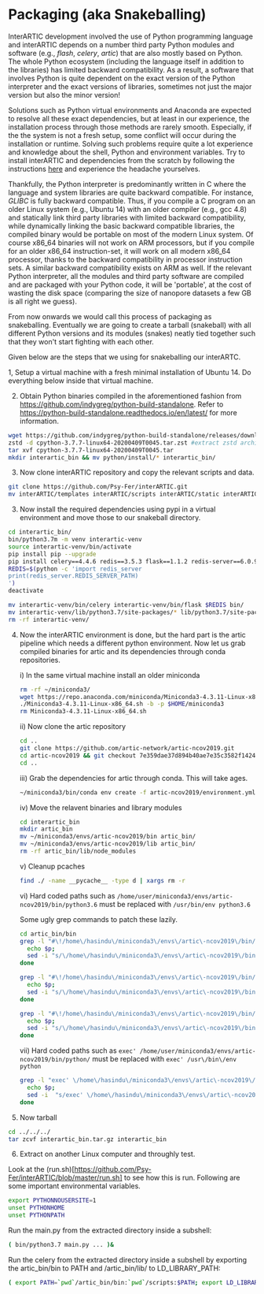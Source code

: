
# Packaging (aka Snakeballing)

InterARTIC development involved the use of Python programming language and interARTIC depends on a number third party Python modules and software (e.g., *flash*, *celery*, *artic*) that are also mostly based on Python. The whole Python ecosystem (including the language itself in addition to the libraries) has limited backward compatibility. As a result, a software that involves Python is quite dependent on the exact version of the Python interpreter and the exact versions of libraries, sometimes not just the major version but also the minor version! 

Solutions such as Python virtual environments and Anaconda are expected to resolve all these exact dependencies, but at least in our experience, the installation process through those methods are rarely smooth. Especially, if the the system is not a fresh setup, some conflict will occur during the installation or runtime. Solving such problems require quite a lot experience and knowledge about the shell, Python and environment variables. Try to install interARTIC and dependencies from the scratch by following the instructions [here](https://psy-fer.github.io/interARTIC/installation) and experience the headache yourselves.

Thankfully, the Python interpreter is predominantly written in C where the language and system libraries are quite backward compatible. For instance, *GLIBC* is fully backward compatible. Thus, if you compile a C program on an older Linux system (e.g., Ubuntu 14) with an older compiler (e.g., gcc 4.8) and statically link third party libraries with limited backward compatibility, while dynamically linking the basic backward compatible libraries, the compiled binary would be portable on most of the modern Linux system. Of course x86_64 binaries will not work on ARM processors, but if you compile for an older x86_64 instruction-set, it will work on all modern x86_64 processor, thanks to the backward compatibility in processor instruction sets. A similar backward compatibility exists on ARM as well. If the relevant Python interpreter, all the modules and third party software are compiled and are packaged with your Python code, it will be 'portable', at the cost of wasting the disk space (comparing the size of nanopore datasets a few GB is all right we guess).

From now onwards we would call this process of packaging as snakeballing. Eventually we are going to create a tarball (snakeball) with all different Python versions and its modules (snakes) neatly tied together such that they won't start fighting with each other.

Given below are the steps that we using for snakeballing our interARTC.


1, Setup a virtual machine with a fresh minimal installation of Ubuntu 14. Do everything below inside that virtual machine.

2. Obtain Python binaries compiled in the aforementioned fashion from https://github.com/indygreg/python-build-standalone. Refer to https://python-build-standalone.readthedocs.io/en/latest/ for more information. 

```bash
wget https://github.com/indygreg/python-build-standalone/releases/download/20200408/cpython-3.7.7-linux64-20200409T0045.tar.zst #python 3.7 needed for interARTIC
zstd -d cpython-3.7.7-linux64-20200409T0045.tar.zst #extract zstd archive
tar xvf cpython-3.7.7-linux64-20200409T0045.tar
mkdir interartic_bin && mv python/install/* interartic_bin/
```

3. Now clone interARTIC repository and copy the relevant scripts and data.

```bash
git clone https://github.com/Psy-Fer/interARTIC.git
mv interARTIC/templates interARTIC/scripts interARTIC/static interARTIC/src interARTIC/primer-schemes interARTIC/run.sh interARTIC/main.py interARTIC/config.init interartic_bin/
```

3. Now install the required dependencies using pypi in a virtual environment and move those to our snakeball directory.

```bash
cd interartic_bin/
bin/python3.7m -m venv interartic-venv
source interartic-venv/bin/activate  
pip install pip --upgrade
pip install celery==4.4.6 redis==3.5.3 flask==1.1.2 redis-server==6.0.9 pandas==1.2.4
REDIS=$(python -c 'import redis_server
print(redis_server.REDIS_SERVER_PATH)
')
deactivate
```

```bash
mv interartic-venv/bin/celery interartic-venv/bin/flask $REDIS bin/
mv interartic-venv/lib/python3.7/site-packages/* lib/python3.7/site-packages/
rm -rf interartic-venv/
```

4. Now the interARTIC environment is done, but the hard part is the artic pipeline which needs a different python environment. Now let us grab compiled binaries for artic and its dependencies through conda repositories.

   i) In the same virtual machine install an older miniconda

    ```bash
    rm -rf ~/miniconda3/
    wget https://repo.anaconda.com/miniconda/Miniconda3-4.3.11-Linux-x86_64.sh
    ./Miniconda3-4.3.11-Linux-x86_64.sh -b -p $HOME/miniconda3
    rm Miniconda3-4.3.11-Linux-x86_64.sh
    ```

    ii) Now clone the artic repository
    ```bash
    cd ..
    git clone https://github.com/artic-network/artic-ncov2019.git
    cd artic-ncov2019 && git checkout 7e359dae37d894b40ae7e35c3582f14244ef4d36
    cd ..
    ```

    iii) Grab the dependencies for artic through conda. This will take ages.
    ```bash
    ~/miniconda3/bin/conda env create -f artic-ncov2019/environment.yml
    ```

    iv) Move the relavent binaries and library modules
    ```bash
    cd interartic_bin
    mkdir artic_bin
    mv ~/miniconda3/envs/artic-ncov2019/bin artic_bin/
    mv ~/miniconda3/envs/artic-ncov2019/lib artic_bin/
    rm -rf artic_bin/lib/node_modules
    ```

    v) Cleanup pcaches
    ```bash
    find ./ -name __pycache__ -type d | xargs rm -r
    ```

    vi) Hard coded paths such as `/home/user/miniconda3/envs/artic-ncov2019/bin/python3.6` must be replaced with `/usr/bin/env python3.6`

    Some ugly grep commands to patch these lazily.

    ```bash
    cd artic_bin/bin
    grep -l "#\!/home\/hasindu\/miniconda3\/envs\/artic\-ncov2019\/bin/python3.6" * | while read p; do 
      echo $p; 
      sed -i "s/\/home\/hasindu\/miniconda3\/envs\/artic\-ncov2019\/bin\/python3.6/\/usr\/bin\/env python3.6/g" $p;  
    done

    grep -l "#\!/home\/hasindu\/miniconda3\/envs\/artic\-ncov2019\/bin/python" * | while read p; do 
      echo $p; 
      sed -i "s/\/home\/hasindu\/miniconda3\/envs\/artic\-ncov2019\/bin\/python/\/usr\/bin\/env python/g" $p;  
    done

    grep -l "#\!/home\/hasindu\/miniconda3\/envs\/artic\-ncov2019\/bin/perl" * | while read p; do 
      echo $p; 
      sed -i "s/\/home\/hasindu\/miniconda3\/envs\/artic\-ncov2019\/bin\/perl/\/usr\/bin\/env perl/g" $p;  
    done
    ```

    vii) Hard coded paths such as `exec' /home/user/miniconda3/envs/artic-ncov2019/bin/python/` must be replaced with  `exec' /usr\/bin\/env python` 

    ```bash
    grep -l "exec' \/home\/hasindu\/miniconda3\/envs\/artic\-ncov2019\/bin/python" * | while read p; do 
      echo $p; 
      sed -i  "s/exec' \/home\/hasindu\/miniconda3\/envs\/artic\-ncov2019\/bin\/python/exec' \/usr\/bin\/env python/g" $p;  
    done
    ```

5) Now tarball

```bash
cd ../../../
tar zcvf interartic_bin.tar.gz interartic_bin
```

6) Extract on another Linux computer and throughly test.


Look at the (run.sh)[https://github.com/Psy-Fer/interARTIC/blob/master/run.sh] to see how this is run. Following are some important environmental variables.


```bash
export PYTHONNOUSERSITE=1
unset PYTHONHOME
unset PYTHONPATH
```

Run the main.py from the extracted directory inside a subshell:

```bash
( bin/python3.7 main.py ... )&
```

Run the celery from the extracted directory inside a subshell by exporting the artic_bin/bin to PATH and /artic_bin/lib/ to LD_LIBRARY_PATH:

```bash
( export PATH=`pwd`/artic_bin/bin:`pwd`/scripts:$PATH; export LD_LIBRARY_PATH=`pwd`/artic_bin/lib/:$LD_LIBRARY_PATH; bin/python3.7m bin/celery worker -A main.celery )&
```
